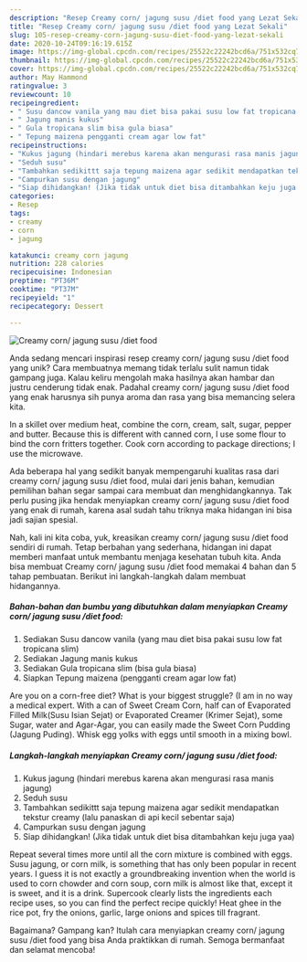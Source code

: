```yaml
---
description: "Resep Creamy corn/ jagung susu /diet food yang Lezat Sekali"
title: "Resep Creamy corn/ jagung susu /diet food yang Lezat Sekali"
slug: 105-resep-creamy-corn-jagung-susu-diet-food-yang-lezat-sekali
date: 2020-10-24T09:16:19.615Z
image: https://img-global.cpcdn.com/recipes/25522c22242bcd6a/751x532cq70/creamy-corn-jagung-susu-diet-food-foto-resep-utama.jpg
thumbnail: https://img-global.cpcdn.com/recipes/25522c22242bcd6a/751x532cq70/creamy-corn-jagung-susu-diet-food-foto-resep-utama.jpg
cover: https://img-global.cpcdn.com/recipes/25522c22242bcd6a/751x532cq70/creamy-corn-jagung-susu-diet-food-foto-resep-utama.jpg
author: May Hammond
ratingvalue: 3
reviewcount: 10
recipeingredient:
- " Susu dancow vanila yang mau diet bisa pakai susu low fat tropicana slim"
- " Jagung manis kukus"
- " Gula tropicana slim bisa gula biasa"
- " Tepung maizena pengganti cream agar low fat"
recipeinstructions:
- "Kukus jagung (hindari merebus karena akan mengurasi rasa manis jagung)"
- "Seduh susu"
- "Tambahkan sedikittt saja tepung maizena agar sedikit mendapatkan tekstur creamy (lalu panaskan di api kecil sebentar saja)"
- "Campurkan susu dengan jagung"
- "Siap dihidangkan! (Jika tidak untuk diet bisa ditambahkan keju juga yaa)"
categories:
- Resep
tags:
- creamy
- corn
- jagung

katakunci: creamy corn jagung 
nutrition: 228 calories
recipecuisine: Indonesian
preptime: "PT36M"
cooktime: "PT37M"
recipeyield: "1"
recipecategory: Dessert

---
```



![Creamy corn/ jagung susu /diet food](https://img-global.cpcdn.com/recipes/25522c22242bcd6a/751x532cq70/creamy-corn-jagung-susu-diet-food-foto-resep-utama.jpg)

Anda sedang mencari inspirasi resep creamy corn/ jagung susu /diet food yang unik? Cara membuatnya memang tidak terlalu sulit namun tidak gampang juga. Kalau keliru mengolah maka hasilnya akan hambar dan justru cenderung tidak enak. Padahal creamy corn/ jagung susu /diet food yang enak harusnya sih punya aroma dan rasa yang bisa memancing selera kita.

In a skillet over medium heat, combine the corn, cream, salt, sugar, pepper and butter. Because this is different with canned corn, I use some flour to bind the corn fritters together. Cook corn according to package directions; I use the microwave.

Ada beberapa hal yang sedikit banyak mempengaruhi kualitas rasa dari creamy corn/ jagung susu /diet food, mulai dari jenis bahan, kemudian pemilihan bahan segar sampai cara membuat dan menghidangkannya. Tak perlu pusing jika hendak menyiapkan creamy corn/ jagung susu /diet food yang enak di rumah, karena asal sudah tahu triknya maka hidangan ini bisa jadi sajian spesial.


Nah, kali ini kita coba, yuk, kreasikan creamy corn/ jagung susu /diet food sendiri di rumah. Tetap berbahan yang sederhana, hidangan ini dapat memberi manfaat untuk membantu menjaga kesehatan tubuh kita. Anda bisa membuat Creamy corn/ jagung susu /diet food memakai 4 bahan dan 5 tahap pembuatan. Berikut ini langkah-langkah dalam membuat hidangannya.

<!--inarticleads1-->

##### Bahan-bahan dan bumbu yang dibutuhkan dalam menyiapkan Creamy corn/ jagung susu /diet food:

1. Sediakan  Susu dancow vanila (yang mau diet bisa pakai susu low fat tropicana slim)
1. Sediakan  Jagung manis kukus
1. Sediakan  Gula tropicana slim (bisa gula biasa)
1. Siapkan  Tepung maizena (pengganti cream agar low fat)


Are you on a corn-free diet? What is your biggest struggle? (I am in no way a medical expert. With a can of Sweet Cream Corn, half can of Evaporated Filled Milk(Susu Isian Sejat) or Evaporated Creamer (Krimer Sejat), some Sugar, water and Agar-Agar, you can easily made the Sweet Corn Pudding (Jagung Puding). Whisk egg yolks with eggs until smooth in a mixing bowl. 

<!--inarticleads2-->

##### Langkah-langkah menyiapkan Creamy corn/ jagung susu /diet food:

1. Kukus jagung (hindari merebus karena akan mengurasi rasa manis jagung)
1. Seduh susu
1. Tambahkan sedikittt saja tepung maizena agar sedikit mendapatkan tekstur creamy (lalu panaskan di api kecil sebentar saja)
1. Campurkan susu dengan jagung
1. Siap dihidangkan! (Jika tidak untuk diet bisa ditambahkan keju juga yaa)


Repeat several times more until all the corn mixture is combined with eggs. Susu jagung, or corn milk, is something that has only been popular in recent years. I guess it is not exactly a groundbreaking invention when the world is used to corn chowder and corn soup, corn milk is almost like that, except it is sweet, and it is a drink. Supercook clearly lists the ingredients each recipe uses, so you can find the perfect recipe quickly! Heat ghee in the rice pot, fry the onions, garlic, large onions and spices till fragrant. 

Bagaimana? Gampang kan? Itulah cara menyiapkan creamy corn/ jagung susu /diet food yang bisa Anda praktikkan di rumah. Semoga bermanfaat dan selamat mencoba!
